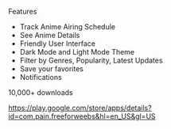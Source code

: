Features
- Track Anime Airing Schedule
- See Anime Details
- Friendly User Interface
- Dark Mode and Light Mode Theme
- Filter by Genres, Popularity, Latest Updates
- Save your favorites
- Notifications

10,000+ downloads

https://play.google.com/store/apps/details?id=com.pain.freeforweebs&hl=en_US&gl=US
